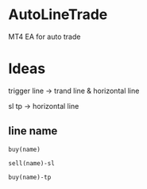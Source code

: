 # AutoLineTrade
MT4 EA for auto trade

# Ideas

trigger line -> trand line & horizontal line 

sl tp -> horizontal line

## line name
```
buy(name) 

sell(name)-sl 

buy(name)-tp
```


